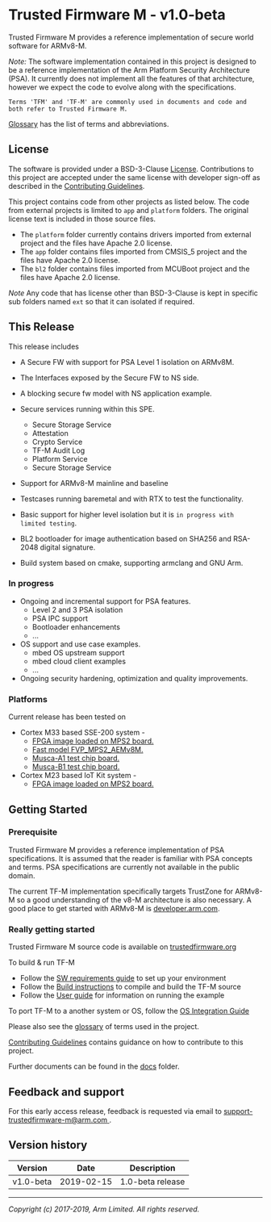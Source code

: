 # Trusted Firmware M - v1.0-beta

Trusted Firmware M provides a reference implementation of secure world
software for ARMv8-M.

*Note:* The software implementation contained in this project is designed to
be a reference implementation of the Arm Platform Security Architecture (PSA).
It currently does not implement all the features of that architecture, however
we expect the code to evolve along with the specifications.

`Terms 'TFM' and 'TF-M' are commonly used in documents and code and both
refer to Trusted Firmware M.`

[Glossary](glossary.md) has the list of terms and abbreviations.

## License

The software is provided under a BSD-3-Clause [License](license.md).
Contributions to this project are accepted under the same license with developer
sign-off as described in the [Contributing Guidelines](contributing.md).

This project contains code from other projects as listed below. The code from
external projects is limited to `app` and `platform` folders.
The original license text is included in those source files.

* The `platform` folder currently contains drivers imported from external
  project and the files have Apache 2.0 license.
* The `app` folder contains files imported from CMSIS_5 project
  and the files have Apache 2.0 license.
* The `bl2` folder contains files imported from MCUBoot project and the files
  have Apache 2.0 license.

*Note* Any code that has license other than BSD-3-Clause is kept in
specific sub folders named `ext` so that it can isolated if required.

## This Release

This release includes

* A Secure FW with support for PSA Level 1 isolation on ARMv8M.
* The Interfaces exposed by the Secure FW to NS side.
* A blocking secure fw model with NS application example.
* Secure services running within this SPE.
	* Secure Storage Service
	* Attestation
	* Crypto Service
	* TF-M Audit Log
	* Platform Service
	* Secure Storage Service
* Support for ARMv8-M mainline and baseline

* Testcases running baremetal and with RTX to test the functionality.
* Basic support for higher level isolation but it is `in progress with
limited testing`.
* BL2 bootloader for image authentication based on SHA256 and RSA-2048 digital
  signature.
* Build system based on cmake, supporting armclang and GNU Arm.

### In progress

* Ongoing and incremental support for PSA features.
	* Level 2 and 3 PSA isolation
	* PSA IPC support
	* Bootloader enhancements
	* ...
* OS support and use case examples.
	* mbed OS upstream support
	* mbed cloud client examples
	* ...
* Ongoing security hardening, optimization and quality improvements.

### Platforms

Current release has been tested on

* Cortex M33 based SSE-200 system -
	* [FPGA image loaded on MPS2 board.](https://developer.arm.com/products/system-design/development-boards/cortex-m-prototyping-systems/mps2)
	* [Fast model FVP_MPS2_AEMv8M.](https://developer.arm.com/products/system-design/fixed-virtual-platforms)
	* [Musca-A1 test chip board.](https://developer.arm.com/products/system-design/development-boards/iot-test-chips-and-boards/musca-a1-test-chip-board)
	* [Musca-B1 test chip board.](https://developer.arm.com/products/system-design/development-boards/iot-test-chips-and-boards/musca-b-test-chip-board)
* Cortex M23 based IoT Kit system -
	* [FPGA image loaded on MPS2 board.](https://developer.arm.com/products/system-design/development-boards/cortex-m-prototyping-systems/mps2)

## Getting Started

### Prerequisite
Trusted Firmware M provides a reference implementation of PSA specifications.
It is assumed that the reader is familiar with PSA concepts and terms.
PSA specifications are currently not available in the public domain.

The current TF-M implementation specifically targets TrustZone for ARMv8-M so a
good understanding of the v8-M architecture is also necessary.
A good place to get started with ARMv8-M is
[developer.arm.com](https://developer.arm.com/technologies/trustzone).


### Really getting started

Trusted Firmware M source code is available on
[trustedfirmware.org](https://git.trustedfirmware.org/trusted-firmware-m.git/)

To build & run TF-M
- Follow the
 [SW requirements guide](docs/user_guides/tfm_sw_requirement.md)
 to set up your environment
- Follow the
 [Build instructions](docs/user_guides/tfm_build_instruction.md)
 to compile and build the TF-M source
- Follow the
 [User guide](docs/user_guides/tfm_user_guide.md)
for information on running the example

To port TF-M to a another system or OS, follow the
[OS Integration Guide](docs/user_guides/tfm_integration_guide.md)

Please also see the [glossary](glossary.md) of terms used in the project.

[Contributing Guidelines](contributing.md) contains guidance on how to
contribute to this project.

Further documents can be found in the [docs](docs) folder.

## Feedback and support

For this early access release, feedback is requested via email to
[support-trustedfirmware-m@arm.com ](support-trustedfirmware-m@arm.com).


## Version history

| Version | Date | Description |
|---------|------|-------------|
| v1.0-beta   | 2019-02-15 | 1.0-beta release |


--------------

*Copyright (c) 2017-2019, Arm Limited. All rights reserved.*
